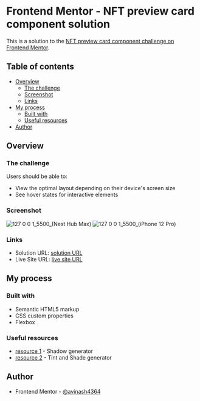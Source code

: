 # Frontend Mentor - NFT preview card component solution

This is a solution to the [NFT preview card component challenge on Frontend Mentor](https://www.frontendmentor.io/challenges/nft-preview-card-component-SbdUL_w0U).

## Table of contents

- [Overview](#overview)
  - [The challenge](#the-challenge)
  - [Screenshot](#screenshot)
  - [Links](#links)
- [My process](#my-process)
  - [Built with](#built-with)
  - [Useful resources](#useful-resources)
- [Author](#author)

## Overview

### The challenge

Users should be able to:

- View the optimal layout depending on their device's screen size
- See hover states for interactive elements

### Screenshot
![127 0 0 1_5500_(Nest Hub Max)](https://github.com/avinash4364/NFT-Preview-Card-Component/assets/24203618/3341cef4-f0d2-45fc-ba69-970ec8a98ff9)
![127 0 0 1_5500_(iPhone 12 Pro)](https://github.com/avinash4364/NFT-Preview-Card-Component/assets/24203618/a60f8f39-ac46-4f43-adc8-07dcc20018da)

### Links

- Solution URL: [solution URL](https://github.com/avinash4364/NFT-Preview-Card-Component)
- Live Site URL: [live site URL](https://avinash4364.github.io/NFT-Preview-Card-Component/)

## My process

### Built with

- Semantic HTML5 markup
- CSS custom properties
- Flexbox

### Useful resources

- [resource 1](https://box-shadow.dev/) - Shadow generator
- [resource 2](https://maketintsandshades.com/) - Tint and Shade generator

## Author

- Frontend Mentor - [@avinash4364](https://www.frontendmentor.io/profile/avinash4364)
